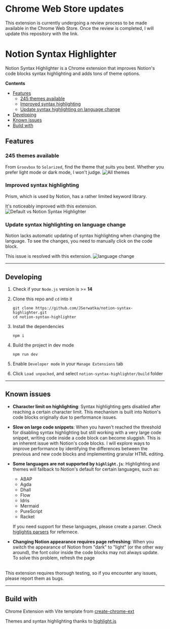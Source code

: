 # Chrome Web Store updates
This extension is currently undergoing a review process to be made available in the Chrome Web Store. Once the review is completed, I will update this repository with the link.

# Notion Syntax Highlighter

Notion Syntax Highlighter is a Chrome extension that improves Notion's code blocks syntax highlighting and adds tons of theme options.

**Contents**

- [Features](#features)
  - [245 themes available](#245-themes-available)
  - [Improved syntax highlighting](#improved-syntax-highlighting)
  - [Update syntax highlighting on language change](#update-syntax-highlighting-on-language-change)
- [Developing](#developing)
- [Known issues](#known-issues)
- [Build with](#build-with)

## Features

### **245 themes available**

From `Groovbox` to `Solarized`, find the theme that suits you best. Whether you prefer light mode or dark mode, I won't judge.
![All themes](https://github.com/JSerwatka/notion-syntax-highlighter/assets/33938646/71b6c8a7-c587-434e-b4b3-ab0514424001)

### **Improved syntax highlighting**

Prism, which is used by Notion, has a rather limited keyword library.

It's noticeably improved with this extension.
![Default vs Notion Syntax Highlighter](https://github.com/JSerwatka/notion-syntax-highlighter/assets/33938646/e9c43e31-7a94-41f8-bb12-f706ba144fcc)

### **Update syntax highlighting on language change**

Notion lacks automatic updating of syntax highlighting when changing the language. To see the changes, you need to manually click on the code block.

This issue is resolved with this extension.
![language change](https://github.com/JSerwatka/notion-syntax-highlighter/assets/33938646/0b0f8d66-e21e-44bf-8500-a6cfc22565ea)

---

## Developing

1. Check if your `Node.js` version is >= **14**
2. Clone this repo and `cd` into it
   ```shell
   git clone https://github.com/JSerwatka/notion-syntax-highlighter.git
   cd notion-syntax-highlighter
   ```
3. Install the dependencies
   ```shell
   npm i
   ```
4. Build the project in dev mode

   ```shell
   npm run dev
   ```

5. Enable `Developer mode` in your `Manage Extensions` tab
6. Click `Load unpacked`, and select `notion-syntax-highlighter/build` folder

---

## Known issues

- **Character limit on highlighting**: Syntax highlighting gets disabled after reaching a certain character limit. This mechanism is built into Notion's code blocks originally due to performance issues.
- **Slow on large code snippets**: When you haven't reached the threshold for disabling syntax highlighting but still working with a very large code snippet, writing code inside a code block can become sluggish. This is an inherent issue with Notion's code blocks. I will explore ways to improve performance by identifying the differences between the previous and new code blocks and implementing granular HTML editing.
- **Some languages are not supported by `highlight.js`**: Highlighting and themes will fallback to Notion's default for certain languages, such as:

  - ABAP
  - Agda
  - Dhall
  - Flow
  - Idris
  - Mermaid
  - PureScript
  - Racket

  If you need support for these languages, please create a parser. Check [higlightjs parsers](https://github.com/highlightjs/highlight.js/tree/main/src/languages) for refernece.

- **Changing Notion appearance requires page refreshing**: When you switch the appearance of Notion from "dark" to "light" (or the other way around), the font color inside the code blocks may not always update. To solve this problem, refresh the page

<br/>
This extension requires thorough testing, so if you encounter any issues, please report them as bugs.

---

## Build with

Chrome Extension with Vite template from [create-chrome-ext](https://github.com/guocaoyi/create-chrome-ext)

Themes and syntax highlighting thanks to [highlight.js](https://github.com/highlightjs/highlight.js)
